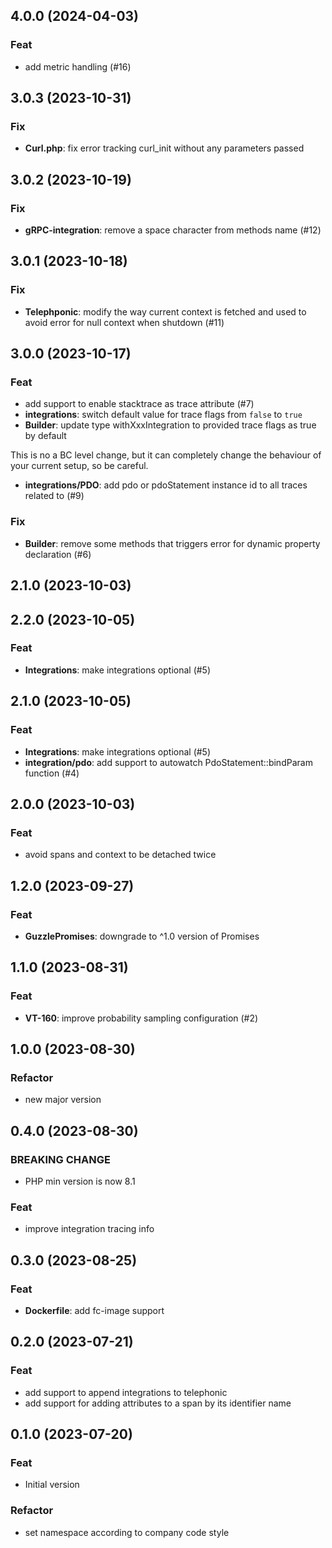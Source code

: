 ## 4.0.0 (2024-04-03)

### Feat

- add metric handling (#16)

## 3.0.3 (2023-10-31)

### Fix

- **Curl.php**: fix error tracking curl_init without any parameters passed

## 3.0.2 (2023-10-19)

### Fix

- **gRPC-integration**: remove a space character from methods name (#12)

## 3.0.1 (2023-10-18)

### Fix

- **Telephponic**: modify the way current context is fetched and used to avoid error for null context when shutdown (#11)

## 3.0.0 (2023-10-17)

### Feat

- add support to enable stacktrace as trace attribute (#7)
- **integrations**: switch default value for trace flags from `false` to `true`
- **Builder**: update type withXxxIntegration to provided trace flags as true by default

This is no a BC level change, but it can completely change the behaviour of your current setup, so be careful.
- **integrations/PDO**: add pdo or pdoStatement instance id to all traces related to (#9)

### Fix

- **Builder**: remove some methods that triggers error for dynamic property declaration (#6)

## 2.1.0 (2023-10-03)

## 2.2.0 (2023-10-05)

### Feat

- **Integrations**: make integrations optional (#5)

## 2.1.0 (2023-10-05)

### Feat

- **Integrations**: make integrations optional (#5)
- **integration/pdo**: add support to autowatch PdoStatement::bindParam function (#4)

## 2.0.0 (2023-10-03)

### Feat

- avoid spans and context to be detached twice

## 1.2.0 (2023-09-27)

### Feat

- **GuzzlePromises**: downgrade to ^1.0 version of Promises

## 1.1.0 (2023-08-31)

### Feat

- **VT-160**: improve probability sampling configuration (#2)

## 1.0.0 (2023-08-30)

### Refactor

- new major version

## 0.4.0 (2023-08-30)

### BREAKING CHANGE

- PHP min version is now 8.1

### Feat

- improve integration tracing info

## 0.3.0 (2023-08-25)

### Feat

- **Dockerfile**: add fc-image support

## 0.2.0 (2023-07-21)

### Feat

- add support to append integrations to telephonic
- add support for adding attributes to a span by its identifier name

## 0.1.0 (2023-07-20)

### Feat

- Initial version

### Refactor

- set namespace according to company code style
